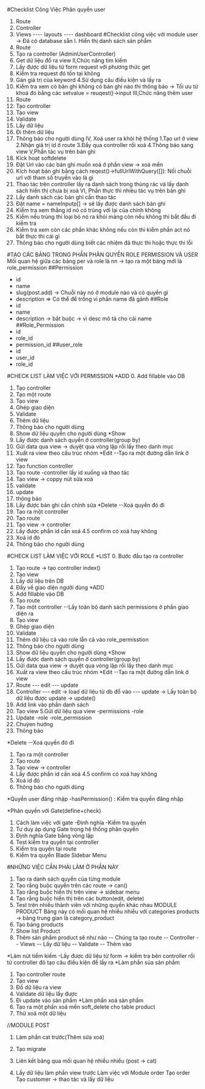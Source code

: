 #Checklist Công Việc Phân quyền user
1. Route
2. Controller
3. Views
---- layouts
---- dashboard
#Checklist công việc với module user
-> Đã có database sẵn
I. Hiển thị danh sách sản phẩm
1. Route
2. Tạo ra controller (AdminUserController)
3. Get dữ liệu đổ ra view
II,Chức năng tìm kiếm
1. Lấy được dữ liệu từ form request với phương thức get 
2. Kiểm tra request đó tồn tại không
3. Gán giá trị của keyword 
4.Sử dụng câu điều kiện và lấy ra
5. Kiểm tra xem có bản ghi không có bản ghi nào thì thông báo
-> Tối ưu từ khoá đó bằng các setvalue = reuqest()->input
III,Chức năng thêm user
1. Route
2. Tạo controller
3. Tạo view
4. Validate
5. Lấy dữ liệu
6. Đi thêm dữ liệu
7. Thông báo cho người dùng
IV, Xoá user ra khỏi hệ thống
1.Tạo url ở view
2.Nhận giá trị id ở route 
3.Đẩy qua controller rồi xoá
4.Thông báo sang view
V,Phần tác vụ trên bản ghi
1. Kíck hoạt softdelete
2. Đặt Url vào các bản ghi muốn xoá ở phần view -> xoá mền
3. Kích hoạt bản ghi bằng cách reqest()->fullUrlWithQuery([]): Nối chuỗi url với tham số truyền vào là gì
4. Thao tác trên controller lấy ra danh sách trong thùng rác và lấy danh sách hiển thị chưa bị xoá
VI, Phần thực thi nhièu tác vụ trên bản ghi
1. Lấy danh sách các bản ghi cần thao tác
2. Đặt name = nameInputp[] -> sẽ lấy được danh sách bản ghi
3. Kiểm tra xem thằng id nó có trùng với lại của chính không
4. Kiểm nếu trùng thì loại bỏ nó ra khỏi mảng còn nếu không thì bắt đầu đi kiểm tra
5. Kiểm tra xem còn các phần khác không nếu còn thì kiểm phần act nó bắt thực thi cái gì
6. Thông báo cho người dùng biết các nhiệm đã thực thi hoặc thực thi lỗi


#TẠO CÁC BẢNG TRONG PHẦN PHÂN QUYỀN ROLE PERMISSION VÀ USER 
Mối quan hệ giữa các bảng per và role là nn -> tạo ra một bảng mới là role_permission
##Permission 
- id
- name
- slug(post.add) -> Chuỗi này nó ở module nào và có quyền gì
- description => Có thể để trống vì phần name đã gánh
##Role
- id
- name
- description -> bắt buộc -> vì desc mô tả cho cái name
##Role_Permission
- id 
- role_id
- permission_id
##user_role
- id 
- user_id
- role_id


#CHECK LIST LÀM VIỆC VỚI PERMISSION
*ADD
0. Add fillable vào DB
1. Tạo controller
2. Tạo một route
3. Tạo view
4. Ghép giao diện
5. Validate
6.  Thêm dữ liệu
7. Thông báo cho người dùng
8. Show dữ liệu quyền cho người dùng
*Show
1. Lấy được danh sách quyền ở controller(group by)
2. Gửi data qua view -> duyệt qua vòng lập rồi lấy theo danh mục
3. Xuất ra view theo cấu trúc nhóm
*Edit
--Tạo ra một đường dẫn link ở view
1. Tạo function controller
2. Tạo route -controller lấy id xuống và thao tác
3. Tạo view -> coppy nút sửa xoá
4. validate
5. update 
6. thông báo
4. Lấy được bản ghi cần chỉnh sửa
*Delete
--Xoá quyền đó đi
1. Tạo ra một controller
2. Tạo route
3. Tạo view -> controller
4. Lấy được phần id cần xoá
4.5 confirm có xoá hay không
5. Xoá id đó
6. Thông báo cho người dùng



#CHECK LIST LÀM VIỆC VỚI ROLE
*LIST
0. Bước đầu tạo ra controller
1. Tạo route -> tạo controller index()
2. Tạo view
3. Lấy dữ liệu trên DB
4. Đẩy về giao diện người dùng
*ADD
0. Add fillable vào DB
1. Tạo route
2. Tạo một controller
--Lấy toàn bộ danh sách permissions ở phần giao diện ra
3. Tạo view
4. Ghép giao diện
5. Validate
6. Thêm dữ liệu cả vào role lẫn cả vào role_permisstion
7. Thông báo cho người dùng
8. Show dữ liệu quyền cho người dùng
*Show
1. Lấy được danh sách quyền ở controller(group by)
2. Gửi data qua view -> duyệt qua vòng lập rồi lấy theo danh mục
3. Xuất ra view theo cấu trúc nhóm
*Edit
--Tạo ra một đường dẫn link ở view
1. Route
--- edit
--- update
2. Controller
--- edit -> load dữ liệu từ db đổ vào
--- update -> Lấy toàn bộ dữ liệu được update -> update()
3. Add link vào phần danh sách
4. Tạo view
5.Gửi dữ liệu qua view 
-permissions
-role
7. Update
-role
-role_permission
8. Chuỷen hướng 
9. Thông báo

*Delete
--Xoá quyền đó đi
1. Tạo ra một controller
2. Tạo route
3. Tạo view -> controller
4. Lấy được phần id cần xoá
4.5 confirm có xoá hay không
5. Xoá id đó
6. Thông báo cho người dùng

*Quyền user đăng nhập
-hasPermission() : Kiểm tra quyền đăng nhập

*Phân quyền với Gate(define+check)
1. Cách làm việc với gate
-Định nghĩa
-Kiểm tra quyền
2. Tư duy áp dụng Gate trong hệ thống phân quyền
3. Định nghĩa Gate bằng vòng lặp
4. Test kiểm tra quyền tại controller
5. Kiểm tra quyền tại route
6. Kiểm tra quyền Blade Sidebar Menu

#NHỮNG VIỆC CẦN PHẢI LÀM Ở PHẦN NÀY
1. Tạo ra danh sách quyền của từng module
2. Tạo rằng buộc quyền trên các route -> can()
3. Tạo rằng buộc hiển thị trên view -> sidebar menu
4. Tạo rằng buộc hiển thị trên các button(edit, delete)
5. Test trên nhiều thành viên với những quyền khác nhau 
MODULE PRODUCT 
Bảng này có mối quan hệ nhiều nhiều với categories products -> bảng trung gian là category_product
1. Tạo bảng products
2. Show list Product
3. Thêm sản phẩm product sẽ như nào
-- Chúng ta tạo route 
-- Controller
-- Views
-- Lấy dữ liệu
-- Validate
-- Thêm vào

*Làm nút tiềm kiếm
-Lấy được dữ liệu từ form -> kiểm tra bên controller rồi từ controller đó tạo câu điều kiện để lấy ra
*Làm phần sủa sản phẩm
1. Tạo controller route 
2. Tạo view
3. Đổ dữ liệu ra view
4. Validate dữ liệu lấy được
5. Đi update vào sản phẩm
*Làm phần xoá sản phẩm
1. Tạo ra một phần xoá mền soft_delete cho table product
2. Thử xoá một dữ liệu


//MODULE POST 
1. Làm phần cat trước(Thêm sửa xoá)

2. Tạo migrate  
3. Liên kết bảng qua mối quan hệ nhiều nhiều (post -> cat)
4. Lấy dữ liệu làm phần view trước
Làm việc với Module order
Tạo order 
Tạo customer 
-> thao tác và lấy dữ liệu






